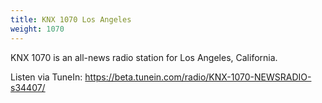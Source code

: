 ```yaml
---
title: KNX 1070 Los Angeles
weight: 1070
---
```

KNX 1070 is an all-news radio station for Los Angeles, California.

<!--more-->

Listen via TuneIn: https://beta.tunein.com/radio/KNX-1070-NEWSRADIO-s34407/
